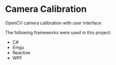 # Camera Calibration
OpenCV camera calibration with user interface

The following frameworks were used in this project:
* C#
* Emgu
* Reactive
* WPF
